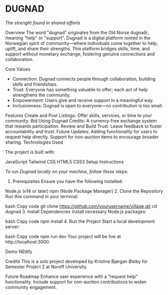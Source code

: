 # **DUGNAD**
*The strenght found in shared efforts*

Overview
The word "dugnad" originates from the Old Norse dugnad̄r, meaning "help" or "support".
Dugnad is a digital platform rooted in the Norwegian spirit of community—where individuals come together to help, uplift, and share their strengths. This platform bridges skills, time, and support without monetary exchange, fostering genuine connections and collaboration.

Core Values
* Connection: Dugnad connects people through collaboration, building skills and friendships.
* Trust: Everyone has something valuable to offer; each act of help strengthens the community.
* Empowerment: Users give and receive support in a meaningful way.
* Inclusiveness: Dugnad is open to everyone—no contribution is too small.

Features
Create and Post Listings: Offer skills, services, or time to your community.
Bid Using Dugnad Credits: A currency-free exchange system that rewards participation.
Review and Build Trust: Leave feedback to foster accountability and trust.
Future Updates:
Adding functionality for users to request help directly.
Support for non-auction items to encourage broader sharing.
Technologies Used


The project is built with:

JavaScript
Tailwind CSS
HTML5
CSS3
Setup Instructions

_To run Dugnad locally on your machine, follow these steps:_

1. Prerequisites
Ensure you have the following installed:

Node.js (v14 or later)
npm (Node Package Manager)
2. Clone the Repository
Run this command in your terminal:

bash
Copy code
git clone https://github.com/yourusername/village.git
cd dugnad
3. Install Dependencies
Install necessary Node.js packages:

bash
Copy code
npm install
4. Run the Project
Start a local development server:

bash
Copy code
npm run dev
Your project will be live at http://localhost:3000.

Demo
NEtlify

Credits
This is a solo project developed by Kristine Bjørgan Østby for Semester Project 2 at Noroff University.

Future Roadmap
Enhance user experience with a “request help” functionality.
Include support for non-auction contributions to widen community engagement.
